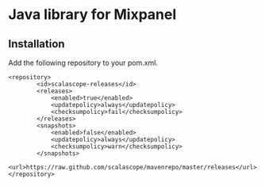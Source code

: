 Java library for Mixpanel
=============

Installation
------------

Add the following repository to your pom.xml.

	<repository>
			<id>scalascope-releases</id>
			<releases>
				<enabled>true</enabled>
				<updatepolicy>always</updatepolicy>
				<checksumpolicy>fail</checksumpolicy>
			</releases>
			<snapshots>
				<enabled>false</enabled>
				<updatepolicy>always</updatepolicy>
				<checksumpolicy>warn</checksumpolicy>
			</snapshots>
			<url>https://raw.github.com/scalascope/mavenrepo/master/releases</url>
	</repository>
